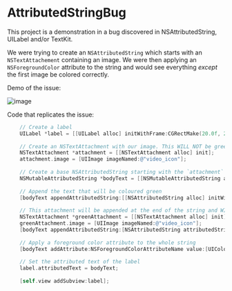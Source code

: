 # AttributedStringBug
This project is a demonstration in a bug discovered in NSAttributedString, UILabel and/or TextKit.

We were trying to create an `NSAttributedString` which starts with an `NSTextAttachement` containing an image. We were then applying an `NSForegroundColor` attribute to the string and would see everything _except_ the first image be colored correctly.

Demo of the issue:

![image](http://i.imgur.com/8vivMDC.png)

Code that replicates the issue:

```objective-c
    // Create a label
    UILabel *label = [[UILabel alloc] initWithFrame:CGRectMake(20.0f, 20.0f, self.view.frame.size.width - 40.0f, 30.0f)];
    
    // Create an NSTextAttachment with our image. This WILL NOT be green due to the bug.
    NSTextAttachment *attachment = [[NSTextAttachment alloc] init];
    attachment.image = [UIImage imageNamed:@"video_icon"];
    
    // Create a base NSAttributedString starting with the `attachment`
    NSMutableAttributedString *bodyText = [[NSMutableAttributedString alloc] initWithAttributedString:[NSAttributedString attributedStringWithAttachment:attachment]];
    
    // Append the text that will be coloured green
    [bodyText appendAttributedString:[[NSAttributedString alloc] initWithString:@"This is green"]];
    
    // This attachment will be appended at the end of the string and WILL be green.
    NSTextAttachment *greenAttachment = [[NSTextAttachment alloc] init];
    greenAttachment.image = [UIImage imageNamed:@"video_icon"];
    [bodyText appendAttributedString:[NSAttributedString attributedStringWithAttachment:greenAttachment]];
    
    // Apply a foreground color attribute to the whole string
    [bodyText addAttribute:NSForegroundColorAttributeName value:[UIColor greenColor] range:NSMakeRange(0, bodyText.length)];
    
    // Set the attributed text of the label
    label.attributedText = bodyText;
    
    [self.view addSubview:label];
```
